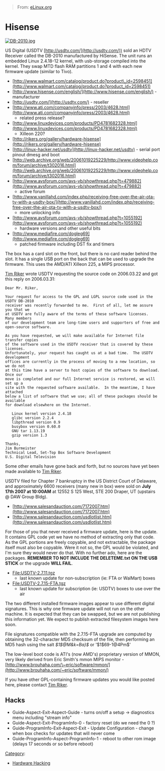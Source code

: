 > From: [eLinux.org](http://eLinux.org/Hisense "http://eLinux.org/Hisense")


# Hisense



[![DB-2010.jpg](http://eLinux.org/images/8/80/DB-2010.jpg)](http://eLinux.org/File:DB-2010.jpg)

US Digital (USDTV [http://usdtv.com/](http://usdtv.com/)) sold an HDTV
Receiver called the DB-2010 manufactured by HiSense. The unit runs an
embedded Linux 2.4.18-12 kernel, with usb-storage compiled into the
kernel. They swap MTD flash RAM partitions 1 and 4 with each new
firmware update (similar to Tivo).

-   [http://www.walmart.com/catalog/product.do?product\_id=2598451](http://www.walmart.com/catalog/product.do?product_id=2598451)
-   [http://www.hisense.com/english/](http://www.hisense.com/english/) -
    manufacturer
-   [http://usdtv.com/](http://usdtv.com/) - reseller
-   [http://www.ati.com/companyinfo/press/2003/4628.html](http://www.ati.com/companyinfo/press/2003/4628.html)
    - related press release?
-   [http://www.linuxdevices.com/products/PD4781682328.html](http://www.linuxdevices.com/products/PD4781682328.html)
    - Xilleon 220?
-   [http://rikers.org/gallery/hardware-hisense](http://rikers.org/gallery/hardware-hisense)
-   [http://linux-hacker.net/usdtv](http://linux-hacker.net/usdtv) -
    serial port pinout dmesg and boot
-   [http://web.archive.org/web/20061019225229/http://www.videohelp.com/forum/archive/t302016.html](http://web.archive.org/web/20061019225229/http://www.videohelp.com/forum/archive/t302016.html)
-   [http://www.avsforum.com/avs-vb/showthread.php?t=479882](http://www.avsforum.com/avs-vb/showthread.php?t=479882)
    - active forum
-   [http://www.vanillahd.com/index.php/receiving-free-over-the-air-ota-tv-with-a-usdtv-box/](http://www.vanillahd.com/index.php/receiving-free-over-the-air-ota-tv-with-a-usdtv-box/)
    - more unlocking info
-   [http://www.avsforum.com/avs-vb/showthread.php?t=1055192](http://www.avsforum.com/avs-vb/showthread.php?t=1055192)
    - hardware versions and other useful bits
-   [http://www.mediafire.com/dogleg69](http://www.mediafire.com/dogleg69)
    - patched firmware including DST fix and timers

The box has a card slot on the front, but there is no card reader behind
the slot. It has a single USB port on the back that can be used to
upgrade the firmware. This uses the AMD/ATI Xilleon 225, a MIPS
processor.

[Tim Riker](http://eLinux.org/User:TimRiker "User:TimRiker") wrote USDTV requesting the
source code on 2006.03.22 and got this reply on 2006.03.31:

    Dear Mr. Riker,

    Your request for access to the GPL and LGPL source code used in the USDTV DB-2010
    receiver was recently forwarded to me.  First of all, let me assure you that we
    at USDTV are fully aware of the terms of these software licenses.  Many members
    of our development team are long-time users and supporters of free and
    open-source software.

    As you have requested, we will make available for Internet file transfer copies
    of the software used in the USDTV receiver that is covered by these licenses.
    Unfortunately, your request has caught us at a bad time.  The USDTV development
    offices are currently in the process of moving to a new location, so we do not
    at this time have a server to host copies of the software to download.  Once our
    move is completed and our full Internet service is restored, we will set up a
    site with the requested software available.  In the meantime, I have attached
    below a list of software that we use; all of these packages should be available
    for download elsewhere on the Internet.

       Linux kernel version 2.4.18
       glibc version 2.2.4
       libpthread version 0.9
       busybox version 0.60.0
       GNU tar 1.13.19
       gzip version 1.3

    Thanks,
    Jim Burmeister
    Technical Lead, Set-Top Box Software Development
    U.S. Digital Television

Some other emails have gone back and forth, but no sources have yet been
made available to [Tim Riker](http://eLinux.org/User:TimRiker "User:TimRiker").

USDTV filed for Chapter 7 bankruptcy in the US District Court of
Delaware, and approximately 6600 receivers (many new in box) were sold
on **July 17th 2007 at 10:00AM** at 12552 S 125 West, STE 200 Draper, UT
(upstairs @ DAW Group Bldg).

-   [http://www.salesandauction.com/7172007.htm](http://www.salesandauction.com/7172007.htm)
-   [http://www.salesandauction.com/usdlotlist.htm](http://www.salesandauction.com/usdlotlist.htm)

For those of you that never received a firmware update, here is the
update. It contains GPL code yet we have no method of extracting only
that code. As the GPL portions are freely copyable, and not extractable,
the package itself must also be copyable. Were it not so, the GPL would
be violated, and I'm sure they would never do that. With no further ado,
here are the packages. **REMEMBER TO NOT INCLUDE THE DELETEME.txt ON THE
USB STICK** or the upgrade **WILL FAIL**.

-   [File:USDTV-2.7.11.tgz](http://eLinux.org/File:USDTV-2.7.11.tgz "File:USDTV-2.7.11.tgz")
    - last known update for non-subscription (ie: FTA or WalMart) boxes
-   [File:USDTV-2.7.15-FTA.tgz](http://eLinux.org/File:USDTV-2.7.15-FTA.tgz "File:USDTV-2.7.15-FTA.tgz")
    - last known update for subscription (ie: USDTV) boxes to use over
    the air

The two different installed firmware images appear to use different
digital signatures. This is why one firmware update will not run on the
other machine. It is expected that they can be swapped, but we are not
publishing this information yet. We expect to publish extracted
filesystem images here soon.

File signatures compatible with the 2.7.15-FTA upgrade are computed by
obtaining the 32-character MD5 checksum of the file, then performing an
MD5 hash using the salt *\$1\$@M&k=Ba}\$* or '\$1\$69-1@4Pm\$'

The low-level boot code is ATI's (now AMD's) proprietary version of
MMON, very likely derived from Eric Smith's mmon MIPS monitor -
[http://www.brouhaha.com/\~eric/software/mmon/](http://www.brouhaha.com/~eric/software/mmon/)

If you have other GPL-containing firmware updates you would like posted
here, please contact [Tim Riker](http://eLinux.org/User:TimRiker "User:TimRiker").

## Hacks

-   Guide-Aspect-Exit-Aspect-Guide - turns on/off a setup -\>
    diagnostics menu including "stream info"
-   Guide-Aspect-Exit-ProgramInfo-0 - factory reset (do we need the 0 ?)
-   Guide-ProgramInfo-Exit-Aspect-Exit - Update Configuration - change
    when box checks for updates that will never come
-   Guide-ProgramInfo-Aspect-ProgramInfo-1 - reboot to other rom image
    (delays 17 seconds or so before reboot)


[Category](http://eLinux.org/Special:Categories "Special:Categories"):

-   [Hardware
    Hacking](http://eLinux.org/Category:Hardware_Hacking "Category:Hardware Hacking")

